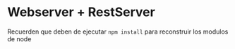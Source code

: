# Webserver +  RestServer
Recuerden que deben de ejecutar
```npm install``` para reconstruir los modulos de node

